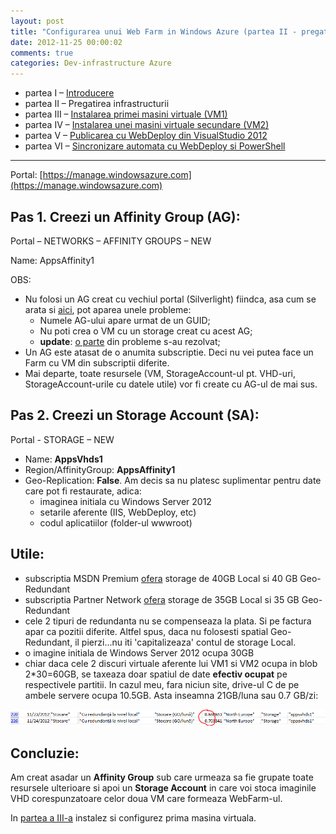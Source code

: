 ```yaml
---
layout: post
title: "Configurarea unui Web Farm in Windows Azure (partea II - pregatirea infrastructurii)"
date: 2012-11-25 00:00:02
comments: true
categories: Dev-infrastructure Azure
---
```


- partea I – [Introducere](http://lucian.maran.ro/2012/11/25/configurarea-unui-web-farm-in-windows-azure-partea-i-introducere/)
- partea II – Pregatirea infrastructurii
- partea III – [Instalarea primei masini virtuale (VM1)](http://lucian.maran.ro/2012/11/25/configurarea-unui-web-farm-in-windows-azure-partea-iii-instalarea-primei-vm/)
- partea IV – [Instalarea unei masini virtuale secundare (VM2)](http://lucian.maran.ro/2012/11/25/configurarea-unui-web-farm-in-windows-azure-partea-iv-instalarea-unei-masini-virtuale-secundare/)
- partea V – [Publicarea cu WebDeploy din VisualStudio 2012](http://lucian.maran.ro/2012/11/26/configurarea-unui-web-farm-in-windows-azure-partea-v-publicarea-cu-webdeploy-din-visualstudio-2012/)
- partea VI – [Sincronizare automata cu WebDeploy si PowerShell](http://lucian.maran.ro/2012/11/26/configurarea-unui-web-farm-in-windows-azure-partea-vi-sincronizarea-automata-cu-webdeploy-si-powershell/)

---

Portal: [https://manage.windowsazure.com](https://manage.windowsazure.com)

## Pas 1. Creezi un Affinity Group (AG):

Portal – NETWORKS – AFFINITY GROUPS – NEW

Name: AppsAffinity1

OBS:

- Nu folosi un AG creat cu vechiul portal (Silverlight) fiindca, asa cum se arata si [aici](http://social.msdn.microsoft.com/Forums/windowsazure/en-US/b8706433-9728-43b1-b1a9-b0e98496901d/affinity-group-name-as-guid-new-portal?forum=windowsazuremanagement), pot aparea unele probleme:
  - Numele AG-ului apare urmat de un GUID;
  - Nu poti crea o VM cu un storage creat cu acest AG;
  - **update**: [o parte](http://social.msdn.microsoft.com/Forums/windowsazure/en-US/b8706433-9728-43b1-b1a9-b0e98496901d/affinity-group-name-as-guid-new-portal?forum=windowsazuremanagement) din probleme s-au rezolvat;
- Un AG este atasat de o anumita subscriptie. Deci nu vei putea face un Farm cu VM din subscriptii diferite.
- Mai departe, toate resursele (VM, StorageAccount-ul pt. VHD-uri, StorageAccount-urile cu datele utile) vor fi create cu AG-ul de mai sus.

## Pas 2. Creezi un Storage Account (SA):

Portal - STORAGE – NEW

- Name: **AppsVhds1**
- Region/AffinityGroup: **AppsAffinity1**
- Geo-Replication: **False**. Am decis sa nu platesc suplimentar pentru date care pot fi restaurate, adica:
  - imaginea initiala cu Windows Server 2012
  - setarile aferente (IIS, WebDeploy, etc)
  - codul aplicatiilor (folder-ul wwwroot)

## Utile:

- subscriptia MSDN Premium [ofera](http://www.windowsazure.com/en-us/pricing/member-offers/msdn-benefits/) storage de 40GB Local si 40 GB Geo-Redundant
- subscriptia Partner Network [ofera](http://www.windowsazure.com/en-us/offers/ms-azr-0002p) storage de 35GB Local si 35 GB Geo-Redundant
- cele 2 tipuri de redundanta nu se compenseaza la plata. Si pe factura apar ca pozitii diferite. Altfel spus, daca nu folosesti spatial Geo-Redundant, il pierzi...nu iti 'capitalizeaza' contul de storage Local.
- o imagine initiala de Windows Server 2012 ocupa 30GB
- chiar daca cele 2 discuri virtuale aferente lui VM1 si VM2 ocupa in blob 2\*30=60GB, se taxeaza doar spatiul de date **efectiv ocupat** pe respectivele partitii. In cazul meu, fara niciun site, drive-ul C de pe ambele servere ocupa 10.5GB. Asta inseamna 21GB/luna sau 0.7 GB/zi:

![](/assets/images/2012/AzureSorageSamplePrice.png)

## Concluzie:

Am creat asadar un **Affinity Group** sub care urmeaza sa fie grupate toate resursele ulterioare si apoi un **Storage Account** in care voi stoca imaginile VHD corespunzatoare celor doua VM care formeaza WebFarm-ul.

In [partea a III-a](http://lucian.maran.ro/2012/11/25/configurarea-unui-web-farm-in-windows-azure-partea-iii-instalarea-primei-vm/) instalez si configurez prima masina virtuala.
